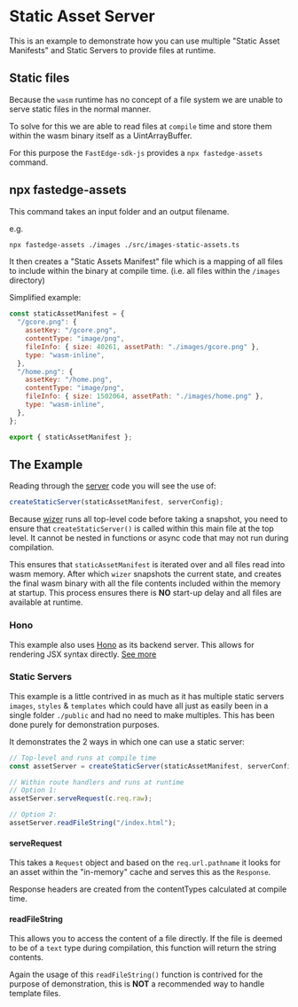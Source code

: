 # Static Asset Server

This is an example to demonstrate how you can use multiple "Static Asset Manifests" and Static Servers to provide files at runtime.

## Static files

Because the `wasm` runtime has no concept of a file system we are unable to serve static files in the normal manner.

To solve for this we are able to read files at `compile` time and store them within the wasm binary itself as a UintArrayBuffer.

For this purpose the `FastEdge-sdk-js` provides a `npx fastedge-assets` command.

## npx fastedge-assets

This command takes an input folder and an output filename.

e.g.

```sh
npx fastedge-assets ./images ./src/images-static-assets.ts
```

It then creates a "Static Assets Manifest" file which is a mapping of all files to include within the binary at compile time. (i.e. all files within the `/images` directory)

Simplified example:

```js
const staticAssetManifest = {
  "/gcore.png": {
    assetKey: "/gcore.png",
    contentType: "image/png",
    fileInfo: { size: 40261, assetPath: "./images/gcore.png" },
    type: "wasm-inline",
  },
  "/home.png": {
    assetKey: "/home.png",
    contentType: "image/png",
    fileInfo: { size: 1502064, assetPath: "./images/home.png" },
    type: "wasm-inline",
  },
};

export { staticAssetManifest };
```

## The Example

Reading through the [server](./src/index.tsx) code you will see the use of:

```js
createStaticServer(staticAssetManifest, serverConfig);
```

Because [wizer](https://github.com/bytecodealliance/wizer) runs all top-level code before taking a snapshot, you need to ensure that `createStaticServer()` is called within this main file at the top level. It cannot be nested in functions or async code that may not run during compilation.

This ensures that `staticAssetManifest` is iterated over and all files read into wasm memory. After which `wizer` snapshots the current state, and creates the final wasm binary with all the file contents included within the memory at startup. This process ensures there is **NO** start-up delay and all files are available at runtime.

### Hono

This example also uses [Hono](https://hono.dev) as its backend server. This allows for rendering JSX syntax directly. [See more](https://hono.dev/docs/guides/jsx)

### Static Servers

This example is a little contrived in as much as it has multiple static servers `images`, `styles` & `templates` which could have all just as easily been in a single folder `./public` and had no need to make multiples. This has been done purely for demonstration purposes.

It demonstrates the 2 ways in which one can use a static server:

```ts
// Top-level and runs at compile time
const assetServer = createStaticServer(staticAssetManifest, serverConfig);

// Within route handlers and runs at runtime
// Option 1:
assetServer.serveRequest(c.req.raw);

// Option 2:
assetServer.readFileString("/index.html");
```

#### serveRequest

This takes a `Request` object and based on the `req.url.pathname` it looks for an asset within the "in-memory" cache and serves this as the `Response`.

Response headers are created from the contentTypes calculated at compile time.

#### readFileString

This allows you to access the content of a file directly. If the file is deemed to be of a `text` type during compilation, this function will return the string contents.

Again the usage of this `readFileString()` function is contrived for the purpose of demonstration, this is **NOT** a recommended way to handle template files.
